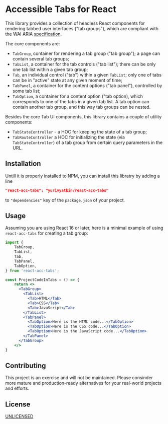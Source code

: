 # Accessible Tabs for React

This library provides a collection of headless React components for rendering tabbed user interfaces ("tab groups"), which are compliant with the WAI ARIA [specification](https://www.w3.org/WAI/ARIA/apg/patterns/tabpanel/).

The core components are:
- `TabGroup`, container for rendering a tab group ("tab group"); a page can contain several tab groups;
- `TabList`, a container for the tab controls ("tab list"); there can be only one tab list within a given tab group;
- `Tab`, an individual control ("tab") within a given `TabList`; only one of tabs can be in "active" state at any given moment of time;
- `TabPanel`, a container for the content options ("tab panel"), controlled by some tab list;
- `TabOption`, a container for a content option ("tab option), which corresponds to one of the tabs in a given tab list. A tab option can contain another tab group, and this way tab groups can be nested.

Besides the core Tab UI components, this library contains a couple of utility components:
- `TabStateController` - a HOC for keeping the state of a tab group;
- `TabRouteController` a HOC for initializing the state (via `TabStateController`) of a tab group from certain query parameters in the URL.

## Installation

Untill it is properly installed to NPM, you can install this libratry by adding a line
```json
"react-acc-tabs": "yurivyatkin/react-acc-tabs"
```
to `"dependencies"` key of the `package.json` of your project.

## Usage

Assuming you are using React 16 or later, here is a minimal example of using `react-acc-tabs` for creating a tab group:
```jsx
import {
    TabGroup,
    TabList,
    Tab,
    TabPanel,
    TabOption,
} from 'react-acc-tabs';

const ProjectCodeInTabs = () => {
    return <>
      <TabGroup>
        <TabList>
          <Tab>HTML</Tab>
          <Tab>CSS</Tab>
          <Tab>JavaScript</Tab>
        </TabList>
        <TabPanel>
          <TabOption>Here is the HTML code...</TabOption>
          <TabOption>Here is the CSS code...</TabOption>
          <TabOption>Here is the JavaScript code...</TabOption>
        </TabPanel>
      </TabGroup>
    </>
}
```

## Contributing
This project is an exercise and will not be maintained.
Please consinder more mature and production-ready alternatives for your real-world projects and efforts.

## License
[UNLICENSED](https://unlicense.org)

